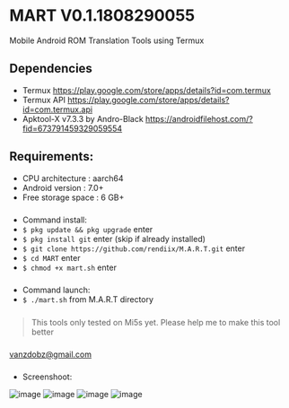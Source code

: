 # MART V0.1.1808290055
Mobile Android ROM Translation Tools using Termux
## Dependencies
- Termux https://play.google.com/store/apps/details?id=com.termux
- Termux API https://play.google.com/store/apps/details?id=com.termux.api
- Apktool-X v7.3.3 by Andro-Black https://androidfilehost.com/?fid=673791459329059554
## Requirements:
- CPU architecture    : aarch64
- Android version     : 7.0+
- Free storage space  : 6 GB+
#####
- Command install:
- `$ pkg update && pkg upgrade` enter 
- `$ pkg install git` enter (skip if already installed)
- `$ git clone https://github.com/rendiix/M.A.R.T.git` enter
- `$ cd MART` enter
- `$ chmod +x mart.sh` enter
#####
- Command launch:
- `$ ./mart.sh` from M.A.R.T directory
#####
> This tools only tested on Mi5s yet.
> Please help me to make this tool better
##### 
vanzdobz@gmail.com
#####
- Screenshoot:

![image](https://raw.githubusercontent.com/rendiix/rendiix.github.io/master/screensoot/mart1.png)
![image](https://raw.githubusercontent.com/rendiix/rendiix.github.io/master/screensoot/mart2.png)
![image](https://raw.githubusercontent.com/rendiix/rendiix.github.io/master/screensoot/mart3.png)
![image](https://raw.githubusercontent.com/rendiix/rendiix.github.io/master/screensoot/mart4.png)


